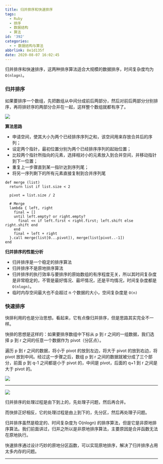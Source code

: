 ```yaml
---
title: 归并排序和快速排序
tags:
  - Ruby
  - 排序
  - 数据结构
  - 算法
id: '392'
categories:
  - - 数据结构与算法
abbrlink: 8e1d135f
date: 2020-08-07 16:02:45
---
```


归并排序和快速排序，这两种排序算法适合大规模的数据排序，时间复杂度均为 `O(nlogn)`。

### 归并排序

如果要排序一个数组，先把数组从中间分成前后两部分，然后对前后两部分分别排序，再将排好序的两部分合并在一起，这样整个数组就都有序了。

![](https://static001.geekbang.org/resource/image/db/2b/db7f892d3355ef74da9cd64aa926dc2b.jpg)

**算法思路**

*   申请空间，使其大小为两个已经排序序列之和，该空间用来存放合并后的序列；
*   设定两个指针，最初位置分别为两个已经排序序列的起始位置；
*   比较两个指针所指向的元素，选择相对小的元素放入到合并空间，并移动指针到下一位置；
*   重复上一步骤直到某一指针达到序列尾；
*   将另一序列剩下的所有元素直接复制到合并序列尾

```
def merge (list)
  return list if list.size < 2

  pivot = list.size / 2

  # Merge
  lambda { left, right
    final = []
    until left.empty? or right.empty?
      final << if left.first < right.first; left.shift else right.shift end
    end
    final + left + right
  }.call merge(list[0...pivot]), merge(list[pivot..-1])
end
```

**归并排序的性能分析**

*   归并排序是一个稳定的排序算法
*   归并排序不是原地排序算法
*   归并排序的执行效率与要排序的原始数组的有序程度无关，所以其时间复杂度是非常稳定的，不管是最好情况、最坏情况，还是平均情况，时间复杂度都是 `O(nlogn)`。
*   临时内存空间最大也不会超过 n 个数据的大小，空间复杂度是 `O(n)`

### 快速排序

快排利用的也是分治思想。看起来，它有点像归并排序，但是思路其实完全不一样。

快排的思想是这样的：如果要排序数组中下标从 p 到 r 之间的一组数据，我们选择 p 到 r 之间的任意一个数据作为 pivot（分区点）。

遍历 p 到 r 之间的数据，将小于 pivot 的放到左边，将大于 pivot 的放到右边，将 pivot 放到中间。经过这一步骤之后，数组 p 到 r 之间的数据就被分成了三个部分，前面 p 到 q-1 之间都是小于 pivot 的，中间是 pivot，后面的 q+1 到 r 之间是大于 pivot 的。

![](https://static001.geekbang.org/resource/image/4d/81/4d892c3a2e08a17f16097d07ea088a81.jpg)

* * *

![](https://static001.geekbang.org/resource/image/aa/05/aa03ae570dace416127c9ccf9db8ac05.jpg)

归并排序的处理过程是由下到上的，先处理子问题，然后再合并。

而快排正好相反，它的处理过程是由上到下的，先分区，然后再处理子问题。

归并排序虽然是稳定的、时间复杂度为 O(nlogn) 的排序算法，但是它是非原地排序算法。我们前面讲过，归并之所以是非原地排序算法，主要原因是合并函数无法在原地执行。

快速排序通过设计巧妙的原地分区函数，可以实现原地排序，解决了归并排序占用太多内存的问题。

* * *